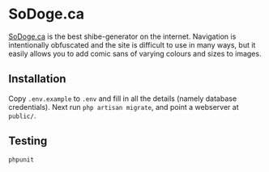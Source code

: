 SoDoge.ca
==========

[SoDoge.ca](http://sodoge.ca) is the best shibe-generator on the internet. Navigation is intentionally obfuscated and
the site is difficult to use in many ways, but it easily allows you to add comic sans of varying colours and sizes
to images.

Installation
-------------

Copy `.env.example` to `.env` and fill in all the details (namely database credentials). Next run `php artisan migrate`,
and point a webserver at `public/`.


Testing
--------

```
phpunit
```
